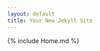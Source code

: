 ```yaml
---
layout: default
title: Your New Jekyll Site
---
```



<div id="home">
{% include Home.md %}
</div>  